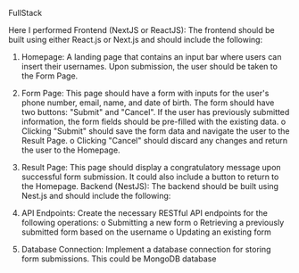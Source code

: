 FullStack


Here I performed Frontend (NextJS or ReactJS): The frontend should be built using either React.js or Next.js and should include the following:

1. Homepage: A landing page that contains an input bar where users can insert their usernames. Upon submission, the user should be taken to the Form Page.

2. Form Page: This page should have a form with inputs for the user's phone number, email, name, and date of birth. The form should have two buttons: "Submit" and "Cancel". If the user has previously submitted 
information, the form fields should be pre-filled with the existing data. o Clicking "Submit" should save the form data and navigate the user to the Result Page. o Clicking "Cancel" should discard any changes and return the user to the Homepage.

3. Result Page: This page should display a congratulatory message upon successful form submission. It could also include a button to return to the Homepage. Backend (NestJS): The backend should be built using Nest.js and should include the following:

4. API Endpoints: Create the necessary RESTful API endpoints for the following operations: o Submitting a new form o Retrieving a previously submitted form based on the username o Updating an existing form

5. Database Connection: Implement a database connection for storing form submissions. This could be MongoDB database
